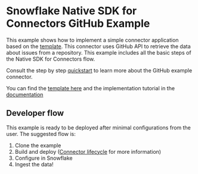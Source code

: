 # Snowflake Native SDK for Connectors GitHub Example

This example shows how to implement a simple connector application based on the [template][template path]. This connector
uses GitHub API to retrieve the data about issues from a repository. This example includes all the basic steps of the Native SDK for Connectors flow.

Consult the step by step [quickstart][Quickstart] to learn more about the GitHub example connector.

You can find the [template here][template path] and the implementation tutorial in the [documentation][Template tutorial]

## Developer flow

This example is ready to be deployed after minimal configurations from the user. The suggested flow is:

1. Clone the example
2. Build and deploy ([Connector lifecycle](CONNECTOR_LIFECYCLE.md) for more information)
3. Configure in Snowflake
4. Ingest the data!

[Quickstart]: https://quickstarts.snowflake.com/guide/connectors_native_sdk_java_example
[Template tutorial]: https://docs.snowflake.com/en/developer-guide/native-apps/connector-sdk/tutorials/native_sdk_tutorial

[template path]: ../../templates/connectors-native-sdk-template
